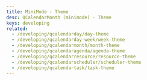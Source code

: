 ```yaml
---
title: MiniMode - Theme
desc: QCalendarMonth (minimode) - Theme
keys: developing
related:
  - /developing/qcalendarday/day-theme
  - /developing/qcalendarday-week/week-theme
  - /developing/qcalendarmonth/month-theme
  - /developing/qcalendaragenda/agenda-theme
  - /developing/qcalendarresource/resource-theme
  - /developing/qcalendarscheduler/scheduler-theme
  - /developing/qcalendartask/task-theme
---
```


<example-viewer
  title="Theme"
  file="MiniModeTheme"
  codepen-title="QCalendarMonth (mini-mode)"
/>
